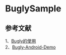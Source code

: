 # BuglySample   

## 参考文献   
1、[Bugly的使用](https://blog.csdn.net/u011531708/article/details/70158515)    
2、[Bugly-Android-Demo](https://github.com/BuglyDevTeam/Bugly-Android-Demo)     
